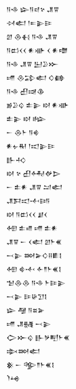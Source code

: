 <div class='block'>
<div class='line'>𒀀𒈾 𒇽𒀀𒁀𒆳 𒂗𒐊</div>
<div class='line'>𒀴𒅗 𒁹𒋰𒉌𒄿</div>
<div class='line'>𒇻 𒁲𒈬 𒀀𒈾 𒂗𒐊</div>
<div class='line'>𒀀𒆗𒌋𒌋 𒀭𒀝 𒌋 𒀭𒈩</div>
<div class='line'>𒀀𒈾 𒂗𒐊 𒌨𒊒𒁍</div>
<div class='line'>𒋬 𒊮𒁉𒅗 𒄭𒂵</div>
<div class='line'>𒀀𒈾 𒌷𒀏𒆠</div>
<div class='line'>𒂊𒊒𒌒 𒉺𒉌 𒊭 𒀭𒀝</div>
<div class='line'>𒉺𒉌 𒊭 𒈗</div>
<div class='line'>𒀸 𒁲𒈨 𒀀𒄯</div>
<div class='line'>𒀭𒉡𒊑 𒁹𒀊𒉌𒄿</div>
<div class='line'>𒃲𒈧</div>
<div class='line'>𒊭 𒆳 𒌷𒅈𒉻𒆕</div>
<div class='line'>𒀸 𒉺𒀭 𒂗𒐊 𒁺𒅗</div>
<div class='line'>𒂗𒁕𒀊𒋾𒅀</div>
<div class='line'>𒊭 𒀀𒆗𒌋𒌋 𒋗𒌋</div>
<div class='line'>𒅇 𒉺𒈛 𒋬 𒉺𒀭</div>
<div class='line'>𒂗𒐊 𒀸 𒌋𒅗 𒇻𒈨𒌍</div>
<div class='line'>𒁁𒉌 𒇷𒅕𒄭𒍝𒀾𒋙</div>
<div class='line'>𒅇 𒄵𒋾 𒅆𒈫𒈨𒌍𒋙</div>
<div class='line'>𒈠𒁲𒁲 𒀀𒈾 𒈨𒄿𒉌</div>
<div class='line'>𒁁𒉌 𒄿𒄩𒋛𒋙</div>
<div class='line'>𒇽 𒆷 𒀀𒊺𒅕</div>
<div class='line'>𒋬 𒂗𒉆 𒁁𒉌</div>
<div class='line'>𒀖𒁍𒌒 𒃲𒃻𒋃𒈨𒌍</div>
<div class='line'>𒇸𒇷𒅗</div>
<div class='line'>𒆜 𒀸 𒄊𒈫𒈨𒌍𒋙</div>
<div class='line'>𒇺𒆲</div>
</div>